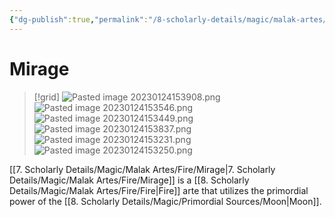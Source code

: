 ```yaml
---
{"dg-publish":true,"permalink":"/8-scholarly-details/magic/malak-artes/fire/mirage/","noteIcon":""}
---
```


# Mirage

>[!grid]
>![Pasted image 20230124153908.png](/img/user/x.%20Assets/Attachments/Pasted%20image%2020230124153908.png)
>![Pasted image 20230124153546.png](/img/user/x.%20Assets/Attachments/Pasted%20image%2020230124153546.png)
>![Pasted image 20230124153449.png](/img/user/x.%20Assets/Attachments/Pasted%20image%2020230124153449.png)
>![Pasted image 20230124153837.png](/img/user/x.%20Assets/Attachments/Pasted%20image%2020230124153837.png)
>![Pasted image 20230124153231.png](/img/user/x.%20Assets/Attachments/Pasted%20image%2020230124153231.png)
>![Pasted image 20230124153250.png](/img/user/x.%20Assets/Attachments/Pasted%20image%2020230124153250.png)

[[7. Scholarly Details/Magic/Malak Artes/Fire/Mirage\|7. Scholarly Details/Magic/Malak Artes/Fire/Mirage]] is a [[8. Scholarly Details/Magic/Malak Artes/Fire/Fire\|Fire]] arte that utilizes the primordial power of the [[8. Scholarly Details/Magic/Primordial Sources/Moon\|Moon]]. 